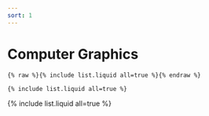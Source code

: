 ```yaml
---
sort: 1
---
```


# Computer Graphics

```
{% raw %}{% include list.liquid all=true %}{% endraw %}

{% include list.liquid all=true %}
```

{% include list.liquid all=true %}
